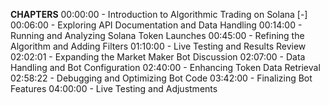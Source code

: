**CHAPTERS** 
00:00:00 - Introduction to Algorithmic Trading on Solana [-]
00:06:00 - Exploring API Documentation and Data Handling
00:14:00 - Running and Analyzing Solana Token Launches
00:45:00 - Refining the Algorithm and Adding Filters
01:10:00 - Live Testing and Results Review
02:02:01 - Expanding the Market Maker Bot Discussion
02:07:00 - Data Handling and Bot Configuration
02:40:00 - Enhancing Token Data Retrieval
02:58:22 - Debugging and Optimizing Bot Code
03:42:00 - Finalizing Bot Features
04:00:00 - Live Testing and Adjustments
